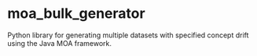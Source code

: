 # moa_bulk_generator
Python library for generating multiple datasets with specified concept drift using the Java MOA framework.
